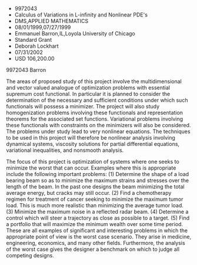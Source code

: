 
* 9972043
* Calculus of Variations in L-infinity and Nonlinear PDE's
* DMS,APPLIED MATHEMATICS
* 08/01/1999,07/27/1999
* Emmanuel Barron,IL,Loyola University of Chicago
* Standard Grant
* Deborah Lockhart
* 07/31/2002
* USD 106,200.00

9972043 Barron

The areas of proposed study of this project involve the multidimensional and
vector valued analogue of optimization problems with essential supremum cost
functional. In particular it is planned to consider the determination of the
necessary and sufficient conditions under which such functionals will possess a
minimizer. The project will also study homogenization problems involving these
functionals and representation theorems for the associated set functions.
Variational problems involving these functionals with constraints on the
minimizers will also be considered. The problems under study lead to very
nonlinear equations. The techniques to be used in this project will therefore be
nonlinear analysis involving dynamical systems, viscosity solutions for partial
differential equations, variational inequalities, and nonsmooth analysis.

The focus of this project is optimization of systems where one seeks to minimize
the worst that can occur. Examples where this is appropriate include the
following important problems: (1) Determine the shape of a load bearing beam so
as to minimize the maximum strains and stresses over the length of the beam. In
the past one designs the beam minimizing the total average energy, but cracks
may still occur. (2) Find a chemotherapy regimen for treatment of cancer seeking
to minimize the maximum tumor load. This is much more realistic than minimizing
the average tumor load. (3) Minimize the maximum noise in a reflected radar
beam. (4) Determine a control which will steer a trajectory as close as possible
to a target. (5) Find a portfolio that will maximize the minimum wealth over
some time period. These are all examples of significant and interesting problems
in which the appropriate point of view is the worst case scenario. They arise in
medicine, engineering, economics, and many other fields. Furthermore, the
analysis of the worst case gives the designer a benchmark on which to judge all
competing designs.
